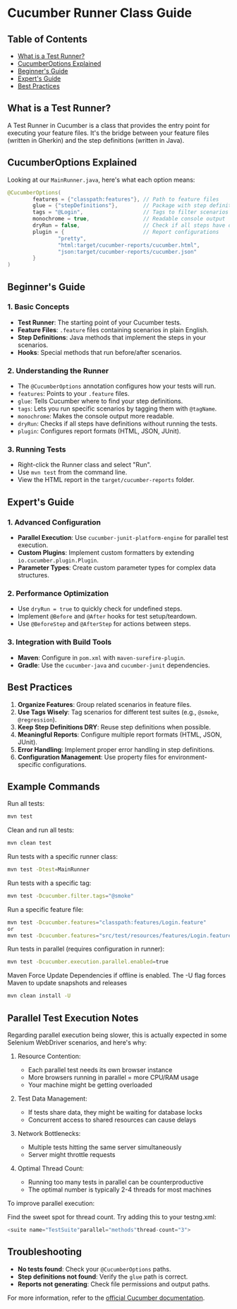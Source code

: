 # Cucumber Runner Class Guide

## Table of Contents

- [What is a Test Runner?](#what-is-a-test-runner)
- [CucumberOptions Explained](#cucumberoptions-explained)
- [Beginner's Guide](#beginners-guide)
- [Expert's Guide](#experts-guide)
- [Best Practices](#best-practices)

## What is a Test Runner?

A Test Runner in Cucumber is a class that provides the entry point for executing your feature files.
It's the bridge between your feature files (written in Gherkin) and the step definitions (written in Java).

## CucumberOptions Explained

Looking at our `MainRunner.java`, here's what each option means:

```java
@CucumberOptions(
        features = {"classpath:features"}, // Path to feature files
        glue = {"stepDefinitions"},        // Package with step definitions
        tags = "@Login",                   // Tags to filter scenarios
        monochrome = true,                 // Readable console output
        dryRun = false,                    // Check if all steps have definitions
        plugin = {                         // Report configurations
                "pretty",
                "html:target/cucumber-reports/cucumber.html",
                "json:target/cucumber-reports/cucumber.json"
        }
)
```

## Beginner's Guide

### 1. Basic Concepts

- **Test Runner**: The starting point of your Cucumber tests.
- **Feature Files**: `.feature` files containing scenarios in plain English.
- **Step Definitions**: Java methods that implement the steps in your scenarios.
- **Hooks**: Special methods that run before/after scenarios.

### 2. Understanding the Runner

- The `@CucumberOptions` annotation configures how your tests will run.
- `features`: Points to your `.feature` files.
- `glue`: Tells Cucumber where to find your step definitions.
- `tags`: Lets you run specific scenarios by tagging them with `@tagName`.
- `monochrome`: Makes the console output more readable.
- `dryRun`: Checks if all steps have definitions without running the tests.
- `plugin`: Configures report formats (HTML, JSON, JUnit).

### 3. Running Tests

- Right-click the Runner class and select "Run".
- Use `mvn test` from the command line.
- View the HTML report in the `target/cucumber-reports` folder.

## Expert's Guide

### 1. Advanced Configuration

- **Parallel Execution**: Use `cucumber-junit-platform-engine` for parallel test execution.
- **Custom Plugins**: Implement custom formatters by extending `io.cucumber.plugin.Plugin`.
- **Parameter Types**: Create custom parameter types for complex data structures.

### 2. Performance Optimization

- Use `dryRun = true` to quickly check for undefined steps.
- Implement `@Before` and `@After` hooks for test setup/teardown.
- Use `@BeforeStep` and `@AfterStep` for actions between steps.

### 3. Integration with Build Tools

- **Maven**: Configure in `pom.xml` with `maven-surefire-plugin`.
- **Gradle**: Use the `cucumber-java` and `cucumber-junit` dependencies.

## Best Practices

1. **Organize Features**: Group related scenarios in feature files.
2. **Use Tags Wisely**: Tag scenarios for different test suites (e.g., `@smoke`, `@regression`).
3. **Keep Step Definitions DRY**: Reuse step definitions when possible.
4. **Meaningful Reports**: Configure multiple report formats (HTML, JSON, JUnit).
5. **Error Handling**: Implement proper error handling in step definitions.
6. **Configuration Management**: Use property files for environment-specific configurations.

## Example Commands

Run all tests:

```bash
mvn test
```

Clean and run all tests:

```bash
mvn clean test
```

Run tests with a specific runner class:

```bash
mvn test -Dtest=MainRunner
```

Run tests with a specific tag:

```bash
mvn test -Dcucumber.filter.tags="@smoke"
```

Run a specific feature file:

```bash
mvn test -Dcucumber.features="classpath:features/Login.feature"
or 
mvn test -Dcucumber.features="src/test/resources/features/Login.feature"
```

Run tests in parallel (requires configuration in runner):

```bash
mvn test -Dcucumber.execution.parallel.enabled=true
```

Maven Force Update Dependencies if offline is enabled. 
The -U flag forces Maven to update snapshots and releases

```bash
mvn clean install -U
```


## Parallel Test Execution Notes

Regarding parallel execution being slower, this is actually expected in some Selenium WebDriver scenarios, and here's
why:

1. Resource Contention:
    * Each parallel test needs its own browser instance
    * More browsers running in parallel = more CPU/RAM usage
    * Your machine might be getting overloaded

2. Test Data Management:
    * If tests share data, they might be waiting for database locks
    * Concurrent access to shared resources can cause delays

3. Network Bottlenecks:
    * Multiple tests hitting the same server simultaneously
    * Server might throttle requests

4. Optimal Thread Count:
    * Running too many tests in parallel can be counterproductive
    * The optimal number is typically 2-4 threads for most machines

To improve parallel execution:

Find the sweet spot for thread count. Try adding this to your testng.xml:

```java
<suite name="TestSuite"parallel="methods"thread-count="3">
```

## Troubleshooting

- **No tests found**: Check your `@CucumberOptions` paths.
- **Step definitions not found**: Verify the `glue` path is correct.
- **Reports not generating**: Check file permissions and output paths.

For more information, refer to the [official Cucumber documentation](https://cucumber.io/docs/guides/).
